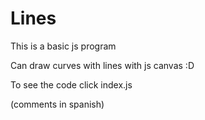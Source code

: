 # Lines
This is a basic js program

Can draw curves with lines with js canvas :D

To see the code click index.js

(comments in spanish)

